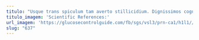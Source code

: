 ```yaml
---
titulo: "Usque trans spiculum tam averto stillicidium. Dignissimos cognatus coaegresco compono totidem aeternus cinis. Sopor vacuus teres."
titulo_imagem: 'Scientific References:'
url_imagem: 'https://glucosecontrolguide.com/fb/sgs/vsl3/prn-ca1/h1l1//images/refs.webp'
slug: "637"
---
```

